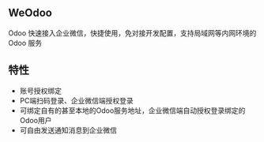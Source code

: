 ## WeOdoo
Odoo 快速接入企业微信，快捷使用，免对接开发配置，支持局域网等内网环境的 Odoo 服务


## 特性
* 账号授权绑定
* PC端扫码登录、企业微信端授权登录
* 可绑定自有的甚至本地的Odoo服务地址，企业微信端自动授权登录绑定的Odoo用户
* 可自由发送通知消息到企业微信
